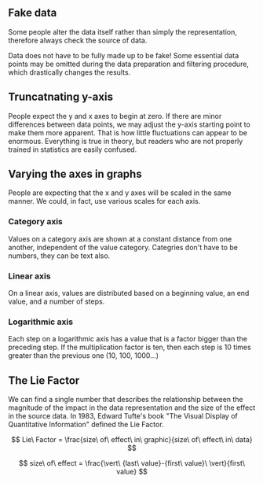 ## Fake data
Some people alter the data itself rather than simply the representation, therefore always check the source of data.

Data does not have to be fully made up to be fake! Some essential data points may be omitted during the data preparation and filtering procedure, which drastically changes the results.

## Truncatnating y-axis

People expect the y and x axes to begin at zero. If there are minor differences between data points, we may adjust the y-axis starting point to make them more apparent. That is how little fluctuations can appear to be enormous. Everything is true in theory, but readers who are not properly trained in statistics are easily confused.

## Varying the axes in graphs
People are expecting that the x and y axes will be scaled in the same manner. We could, in fact, use various scales for each axis. 

### Category axis
Values on a category axis are shown at a constant distance from one another, independent of the value category. Categries don't have to be numbers, they can be text also.

### Linear axis
On a linear axis, values are distributed based on a beginning value, an end value, and a number of steps.

### Logarithmic axis
Each step on a logarithmic axis has a value that is a factor bigger than the preceding step. If the multiplication factor is ten, then each step is 10 times greater than the previous one (10, 100, 1000...)

## The Lie Factor

We can find a single number that describes the relationship between the magnitude of the impact in the data representation and the size of the effect in the source data.
In 1983, Edward Tufte's book "The Visual Display of Quantitative Information" defined the Lie Factor.

$$ Lie\ Factor = \frac{size\ of\ effect\ in\ graphic}{size\ of\ effect\ in\ data} $$

$$ size\ of\ effect =  \frac{\vert\ {last\ value}-{first\ value}\ \vert}{first\ value} $$
